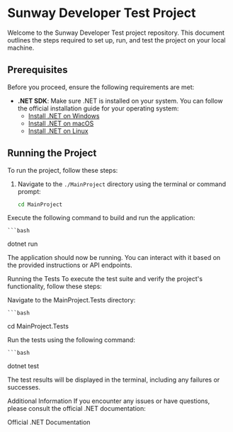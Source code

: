 # Sunway Developer Test Project

Welcome to the Sunway Developer Test project repository. This document outlines the steps required to set up, run, and test the project on your local machine.

## Prerequisites

Before you proceed, ensure the following requirements are met:

- **.NET SDK**: Make sure .NET is installed on your system. You can follow the official installation guide for your operating system:
  - [Install .NET on Windows](https://learn.microsoft.com/en-us/dotnet/core/install/windows#install-with-visual-studio-code)
  - [Install .NET on macOS](https://learn.microsoft.com/en-us/dotnet/core/install/macos)
  - [Install .NET on Linux](https://learn.microsoft.com/en-us/dotnet/core/install/linux)

## Running the Project

To run the project, follow these steps:

1. Navigate to the `./MainProject` directory using the terminal or command prompt:

   ```bash
   cd MainProject
Execute the following command to build and run the application:

    ```bash
  dotnet run

The application should now be running. You can interact with it based on the provided instructions or API endpoints.

Running the Tests
To execute the test suite and verify the project's functionality, follow these steps:

Navigate to the MainProject.Tests directory:

    ```bash
  cd MainProject.Tests

Run the tests using the following command:

    ```bash
  dotnet test

The test results will be displayed in the terminal, including any failures or successes.

Additional Information
If you encounter any issues or have questions, please consult the official .NET documentation:

Official .NET Documentation
